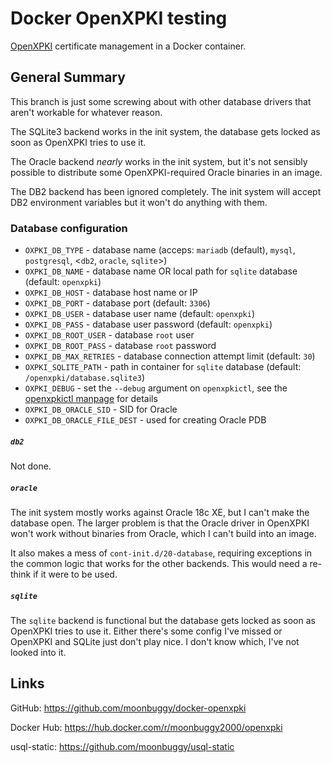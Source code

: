 # Docker OpenXPKI testing

[OpenXPKI] certificate management in a Docker container.

## General Summary
This branch is just some screwing about with other database drivers that aren't workable for whatever reason.

The SQLite3 backend works in the init system, the database gets locked as soon as OpenXPKI tries to use it.

The Oracle backend *nearly* works in the init system, but it's not sensibly possible to distribute some OpenXPKI-required Oracle binaries in an image.

The DB2 backend has been ignored completely. The init system will accept DB2 environment variables but it won't do anything with them.

### Database configuration

* ``OXPKI_DB_TYPE``					- database name (acceps: `mariadb` (default), `mysql`, `postgresql`, <`db2`, `oracle`, `sqlite`>)
* ``OXPKI_DB_NAME``					- database name OR local path for `sqlite` database (default: `openxpki`)
* ``OXPKI_DB_HOST``					- database host name or IP
* ``OXPKI_DB_PORT``					- database port (default: `3306`)
* ``OXPKI_DB_USER``					- database user name (default: `openxpki`)
* ``OXPKI_DB_PASS``					- database user password (default: `openxpki`)
* ``OXPKI_DB_ROOT_USER``		- database `root` user
* ``OXPKI_DB_ROOT_PASS``		- database `root` password
* ``OXPKI_DB_MAX_RETRIES``	- database connection attempt limit (default: `30`)
* ``OXPKI_SQLITE_PATH``			- path in container for `sqlite` database (default: `/openxpki/database.sqlite3`)
* ``OXPKI_DEBUG``						- set the `--debug` argument on `openxpkictl`, see the [openxpkictl manpage][oxpki-manpage] for details
* ``OXPKI_DB_ORACLE_SID``		- SID for Oracle
* ``OXPKI_DB_ORACLE_FILE_DEST``	- used for creating Oracle PDB

##### `db2`
Not done.

##### `oracle`
The init system mostly works against Oracle 18c XE, but I can't make the database open. The larger problem is that the Oracle driver in OpenXPKI won't work without binaries from Oracle, which I can't build into an image.

It also makes a mess of `cont-init.d/20-database`, requiring exceptions in the common logic that works for the other backends. This would need a re-think if it were to be used. 

##### `sqlite`
The `sqlite` backend is functional but the database gets locked as soon as OpenXPKI tries to use it. Either there's some config I've missed or OpenXPKI and SQLite just don't play nice. I don't know which, I've not looked into it.

## Links
GitHub: https://github.com/moonbuggy/docker-openxpki

Docker Hub: https://hub.docker.com/r/moonbuggy2000/openxpki

usql-static: https://github.com/moonbuggy/usql-static


[OpenXPKI]: https://www.openxpki.org/ (OpenXPKI)
[oxpki-docs]: http://openxpki.readthedocs.io/en/latest/ (OpenXPKI manual)
[oxpki-quickstart]: https://openxpki.readthedocs.io/en/latest/quickstart.html (OpenXPKI quickstart)
[oxpki-config]: https://github.com/openxpki/openxpki-config/ (openxpki-config)
[oxpki-sampleconfig]: https://github.com/openxpki/openxpki-config/blob/community/contrib/sampleconfig.sh (sampleconfig.sh)
[oxpki-manpage]: https://manned.org/openxpkictl/f9b633c3
[usql-static]: https://github.com/moonbuggy/usql-static (usql-static)

